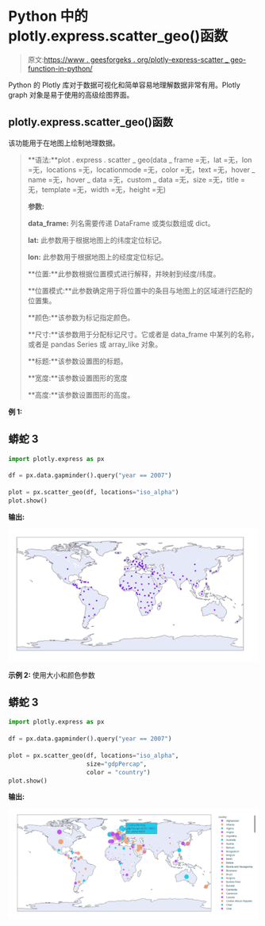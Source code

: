 # Python 中的 plotly.express.scatter_geo()函数

> 原文:[https://www . geesforgeks . org/plotly-express-scatter _ geo-function-in-python/](https://www.geeksforgeeks.org/plotly-express-scatter_geo-function-in-python/)

Python 的 Plotly 库对于数据可视化和简单容易地理解数据非常有用。Plotly graph 对象是易于使用的高级绘图界面。

## plotly.express.scatter_geo()函数

该功能用于在地图上绘制地理数据。

> **语法:**plot . express . scatter _ geo(data _ frame =无，lat =无，lon =无，locations =无，locationmode =无，color =无，text =无，hover _ name =无，hover _ data =无，custom _ data =无，size =无，title =无，template =无，width =无，height =无)
> 
> **参数:**
> 
> **data_frame:** 列名需要传递 DataFrame 或类似数组或 dict。
> 
> **lat:** 此参数用于根据地图上的纬度定位标记。
> 
> **lon:** 此参数用于根据地图上的经度定位标记。
> 
> **位置:**此参数根据位置模式进行解释，并映射到经度/纬度。
> 
> **位置模式:**此参数确定用于将位置中的条目与地图上的区域进行匹配的位置集。
> 
> **颜色:**该参数为标记指定颜色。
> 
> **尺寸:**该参数用于分配标记尺寸。它或者是 data_frame 中某列的名称，或者是 pandas Series 或 array_like 对象。
> 
> **标题:**该参数设置图的标题。
> 
> **宽度:**该参数设置图形的宽度
> 
> **高度:**该参数设置图形的高度。

**例 1:**

## 蟒蛇 3

```py
import plotly.express as px

df = px.data.gapminder().query("year == 2007")

plot = px.scatter_geo(df, locations="iso_alpha")
plot.show()
```

**输出:**

![](img/ea9f2f9d7b16505100842c8743b58ee6.png)

**示例 2:** 使用大小和颜色参数

## 蟒蛇 3

```py
import plotly.express as px

df = px.data.gapminder().query("year == 2007")

plot = px.scatter_geo(df, locations="iso_alpha",
                      size="gdpPercap",
                      color = "country")
plot.show()
```

**输出:**

![](img/18fb44281fed33139f25a41d94681621.png)
